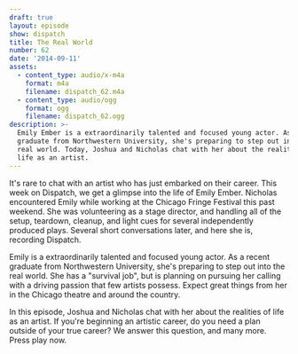 ```yaml
---
draft: true
layout: episode
show: dispatch
title: The Real World
number: 62
date: '2014-09-11'
assets:
  - content_type: audio/x-m4a
    format: m4a
    filename: dispatch_62.m4a
  - content_type: audio/ogg
    format: ogg
    filename: dispatch_62.ogg
description: >-
  Emily Ember is a extraordinarily talented and focused young actor. As a recent
  graduate from Northwestern University, she's preparing to step out into the
  real world. Today, Joshua and Nicholas chat with her about the realities of
  life as an artist.
---
```

It's rare to chat with an artist who has just embarked on their career. This week on Dispatch, we get a glimpse into the life of Emily Ember. Nicholas encountered Emily while working at the Chicago Fringe Festival this past weekend. She was volunteering as a stage director, and handling all of the setup, teardown, cleanup, and light cues for several independently produced plays. Several short conversations later, and here she is, recording Dispatch.

Emily is a extraordinarily talented and focused young actor. As a recent graduate from Northwestern University, she's preparing to step out into the real world. She has a "survival job", but is planning on pursuing her calling with a driving passion that few artists possess. Expect great things from her in the Chicago theatre and around the country.

In this episode, Joshua and Nicholas chat with her about the realities of life as an artist. If you're beginning an artistic career, do you need a plan outside of your true career? We answer this question, and many more. Press play now.
